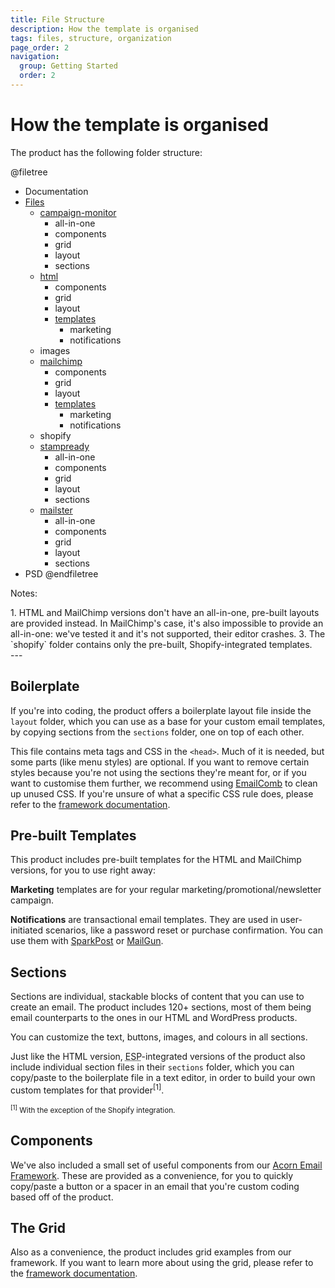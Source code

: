 ```yaml
---
title: File Structure
description: How the template is organised
tags: files, structure, organization
page_order: 2
navigation:
  group: Getting Started
  order: 2
---
```


# How the template is organised

The product has the following folder structure:

@filetree
- Documentation
- [Files](#)
    - [campaign-monitor](#)
        - all-in-one
        - components
        - grid
        - layout
        - sections
    - [html](#)
        - components
        - grid
        - layout
        - [templates](#)
            - marketing
            - notifications
    - images
    - [mailchimp](#)
        - components
        - grid
        - layout
        - [templates](#)
            - marketing
            - notifications
    - shopify
    - [stampready](#)
        - all-in-one
        - components
        - grid
        - layout
        - sections
    - [mailster](#)
        - all-in-one
        - components
        - grid
        - layout
        - sections
- PSD
@endfiletree

Notes:

<div class="-ml-6" markdown="1">
1. HTML and MailChimp versions don't have an all-in-one, pre-built layouts are provided instead. In MailChimp's case, it's also impossible to provide an all-in-one: we've tested it and it's not supported, their editor crashes.
3. The `shopify` folder contains only the pre-built, Shopify-integrated templates.
</div>
---

## Boilerplate

If you're into coding, the product offers a boilerplate layout file inside the `layout` folder, which you can use as a base for your custom email templates, by copying sections from the `sections` folder, one on top of each other.

This file contains meta tags and CSS in the `<head>`. Much of it is needed, but some parts (like menu styles) are optional. If you want to remove certain styles because you're not using the sections they're meant for, or if you want to customise them further, we recommend using [EmailComb](https://emailcomb.com/) to clean up unused CSS. If you're unsure of what a specific CSS rule does, please refer to the [framework documentation](https://thememountain.github.io/documentation/acorn/).

## Pre-built Templates

This product includes pre-built templates for the HTML and MailChimp versions, for you to use right away:

**Marketing** templates are for your regular marketing/promotional/newsletter campaign.

**Notifications** are transactional email templates. They are used in user-initiated scenarios, like a password reset or purchase confirmation. You can use them with [SparkPost](https://www.sparkpost.com/) or [MailGun](http://www.mailgun.com/).

## Sections

Sections are individual, stackable blocks of content that you can use to create an email. The product includes 120+ sections, most of them being email counterparts to the ones in our HTML and WordPress products.

You can customize the text, buttons, images, and colours in all sections.

Just like the HTML version, <abbr title="Email Service Provider">ESP</abbr>-integrated versions of the product also include individual section files in their `sections` folder, which you can copy/paste to the boilerplate file in a text editor, in order to build your own custom templates for that provider<sup>[1]</sup>.

<small><sup>[1]</sup> With the exception of the Shopify integration.</small>

## Components

We've also included a small set of useful components from our [Acorn Email Framework](https://thememountain.github.io/documentation/acorn/). These are provided as a convenience, for you to quickly copy/paste a button or a spacer in an email that you're custom coding based off of the product.

## The Grid

Also as a convenience, the product includes grid examples from our framework. If you want to learn more about using the grid, please refer to the [framework documentation](https://thememountain.github.io/documentation/acorn/layout/grid.html).
